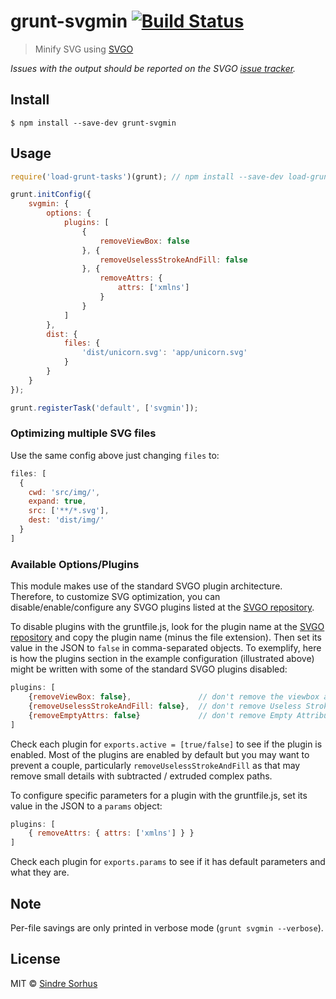 # grunt-svgmin [![Build Status](https://travis-ci.org/sindresorhus/grunt-svgmin.svg?branch=master)](https://travis-ci.org/sindresorhus/grunt-svgmin)

> Minify SVG using [SVGO](https://github.com/svg/svgo)

*Issues with the output should be reported on the SVGO [issue tracker](https://github.com/svg/svgo/issues).*


## Install

```
$ npm install --save-dev grunt-svgmin
```


## Usage

```js
require('load-grunt-tasks')(grunt); // npm install --save-dev load-grunt-tasks

grunt.initConfig({
	svgmin: {
		options: {
			plugins: [
				{
					removeViewBox: false
				}, {
					removeUselessStrokeAndFill: false
				}, {
					removeAttrs: {
						attrs: ['xmlns']
					}
				}
			]
		},
		dist: {
			files: {
				'dist/unicorn.svg': 'app/unicorn.svg'
			}
		}
	}
});

grunt.registerTask('default', ['svgmin']);
```

### Optimizing multiple SVG files

Use the same config above just changing `files` to:
```js
files: [
  {
    cwd: 'src/img/',
    expand: true,
    src: ['**/*.svg'],
    dest: 'dist/img/'
  }
]
```

### Available Options/Plugins

This module makes use of the standard SVGO plugin architecture. Therefore, to customize SVG optimization, you can disable/enable/configure any SVGO plugins listed at the [SVGO repository](https://github.com/svg/svgo/tree/master/plugins).

To disable plugins with the gruntfile.js, look for the plugin name at the [SVGO repository](https://github.com/svg/svgo/tree/master/plugins) and copy the plugin name (minus the file extension). Then set its value in the JSON to `false` in comma-separated objects. To exemplify, here is how the plugins section in the example configuration (illustrated above) might be written with some of the standard SVGO plugins disabled:

```js
plugins: [
	{removeViewBox: false},               // don't remove the viewbox atribute from the SVG
	{removeUselessStrokeAndFill: false},  // don't remove Useless Strokes and Fills
	{removeEmptyAttrs: false}             // don't remove Empty Attributes from the SVG
]
```

Check each plugin for `exports.active = [true/false]` to see if the plugin is enabled. Most of the plugins are enabled by default but you may want to prevent a couple, particularly `removeUselessStrokeAndFill` as that may remove small details with subtracted / extruded complex paths.

To configure specific parameters for a plugin with the gruntfile.js, set its value in the JSON to a `params` object:

```js
plugins: [
	{ removeAttrs: { attrs: ['xmlns'] } }
]
```

Check each plugin for `exports.params` to see if it has default parameters and what they are.


## Note

Per-file savings are only printed in verbose mode (`grunt svgmin --verbose`).


## License

MIT © [Sindre Sorhus](https://sindresorhus.com)
